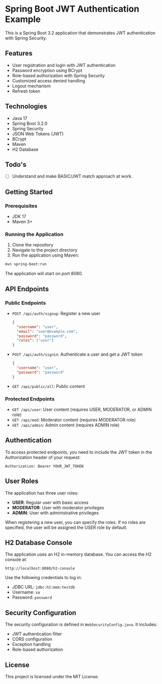# Spring Boot JWT Authentication Example

This is a Spring Boot 3.2 application that demonstrates JWT authentication with Spring Security.

## Features

- User registration and login with JWT authentication
- Password encryption using BCrypt
- Role-based authorization with Spring Security
- Customized access denied handling
- Logout mechanism
- Refresh token

## Technologies

- Java 17
- Spring Boot 3.2.0
- Spring Security
- JSON Web Tokens (JWT)
- BCrypt
- Maven
- H2 Database

## Todo's

- [ ] Understand and make BASIC/JWT match approach at work.

## Getting Started

### Prerequisites

- JDK 17
- Maven 3+

### Running the Application

1. Clone the repository
2. Navigate to the project directory
3. Run the application using Maven:

```bash
mvn spring-boot:run
```

The application will start on port 8080.

## API Endpoints

### Public Endpoints

- `POST /api/auth/signup`: Register a new user
  ```json
  {
    "username": "user",
    "email": "user@example.com",
    "password": "password",
    "roles": ["user"]
  }
  ```

- `POST /api/auth/signin`: Authenticate a user and get a JWT token
  ```json
  {
    "username": "user",
    "password": "password"
  }
  ```

- `GET /api/public/all`: Public content

### Protected Endpoints

- `GET /api/user`: User content (requires USER, MODERATOR, or ADMIN role)
- `GET /api/mod`: Moderator content (requires MODERATOR role)
- `GET /api/admin`: Admin content (requires ADMIN role)

## Authentication

To access protected endpoints, you need to include the JWT token in the Authorization header of your request:

```
Authorization: Bearer YOUR_JWT_TOKEN
```

## User Roles

The application has three user roles:

- **USER**: Regular user with basic access
- **MODERATOR**: User with moderator privileges
- **ADMIN**: User with administrative privileges

When registering a new user, you can specify the roles. If no roles are specified, the user will be assigned the USER role by default.

## H2 Database Console

The application uses an H2 in-memory database. You can access the H2 console at:

```
http://localhost:8080/h2-console
```

Use the following credentials to log in:
- JDBC URL: `jdbc:h2:mem:testdb`
- Username: `sa`
- Password: `password`

## Security Configuration

The security configuration is defined in `WebSecurityConfig.java`. It includes:

- JWT authentication filter
- CORS configuration
- Exception handling
- Role-based authorization

## License

This project is licensed under the MIT License.